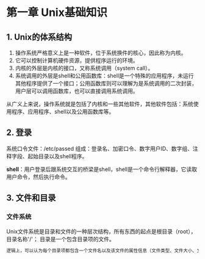 # 第一章 Unix基础知识

## 1. Unix的体系结构

1. 操作系统严格意义上是一种软件，位于系统换件的核心，因此称为内核。
2. 它可以控制计算机硬件资源，提供程序运行的环境。
3. 内核的外层是内核的接口，又称系统调用（system call）。
4. 系统调用的外层是shell和公用函数库：shell是一个特殊的应用程序，未运行其他程序提供了一个接口；公用函数库则可以理解为是系统调用的二次封装，用户层可以调用函数库，也可以直接调用系统调用。

从广义上来说，操作系统就是包括了内核和一些其他软件，其他软件包括：系统使用程序、应用程序、shell以及公用函数库等。


## 2. 登录
系统口令文件：/etc/passed
组成：登录名、加密口令、数字用户ID、数字组、注释字段、起始目录以及shell程序。

**shell**：用户登录后跟系统交互的桥梁是shell，shell是一个命令行解释器，它读取用户命令，然后执行命令。

## 3. 文件和目录
### 文件系统

Unix文件系统是目录和文件的一种层次结构，所有东西的起点是根目录（root），目录名称'/'；
目录是一个包含目录项的文件。
```markdown
逻辑上，可以认为每个目录项都包含一个文件名以及该文件的属性信息（文件类型、文件大小、文件所有者、文件权限、文件最后修改时间等）；
```




